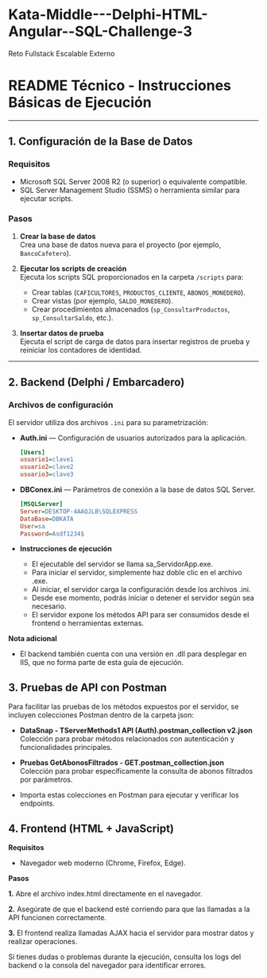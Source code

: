 # Kata-Middle---Delphi-HTML-Angular--SQL-Challenge-3
Reto Fullstack Escalable Externo

# README Técnico - Instrucciones Básicas de Ejecución

---

## 1. Configuración de la Base de Datos

### Requisitos
- Microsoft SQL Server 2008 R2 (o superior) o equivalente compatible.
- SQL Server Management Studio (SSMS) o herramienta similar para ejecutar scripts.

### Pasos

1. **Crear la base de datos**  
   Crea una base de datos nueva para el proyecto (por ejemplo, `BancoCafetero`).

2. **Ejecutar los scripts de creación**  
   Ejecuta los scripts SQL proporcionados en la carpeta `/scripts` para:
   - Crear tablas (`CAFICULTORES`, `PRODUCTOS_CLIENTE`, `ABONOS_MONEDERO`).
   - Crear vistas (por ejemplo, `SALDO_MONEDERO`).
   - Crear procedimientos almacenados (`sp_ConsultarProductos`, `sp_ConsultarSaldo`, etc.).

3. **Insertar datos de prueba**  
   Ejecuta el script de carga de datos para insertar registros de prueba y reiniciar los contadores de identidad.

---

## 2. Backend (Delphi / Embarcadero)

### Archivos de configuración

El servidor utiliza dos archivos `.ini` para su parametrización:

- **Auth.ini** — Configuración de usuarios autorizados para la aplicación.

  ```ini
  [Users]
  usuario1=clave1
  usuario2=clave2
  usuario3=clave3

- **DBConex.ini** — Parámetros de conexión a la base de datos SQL Server.

  ```ini
  [MSQLServer]
  Server=DESKTOP-4AAQJLB\SQLEXPRESS
  DataBase=DBKATA
  User=sa
  Password=Asdf1234$

- **Instrucciones de ejecución**
   - El ejecutable del servidor se llama sa_ServidorApp.exe.
   - Para iniciar el servidor, simplemente haz doble clic en el archivo .exe.
   - Al iniciar, el servidor carga la configuración desde los archivos .ini.
   - Desde ese momento, podrás iniciar o detener el servidor según sea necesario.
   - El servidor expone los métodos API para ser consumidos desde el frontend o herramientas externas.

**Nota adicional**
   - El backend también cuenta con una versión en .dll para desplegar en IIS, que no forma parte de esta guía de ejecución.

## 3. Pruebas de API con Postman
Para facilitar las pruebas de los métodos expuestos por el servidor, se incluyen colecciones Postman dentro de la carpeta json:

   - **DataSnap - TServerMethods1 API (Auth).postman_collection v2.json**
     Colección para probar métodos relacionados con autenticación y funcionalidades principales.

   - **Pruebas GetAbonosFiltrados - GET.postman_collection.json**
     Colección para probar específicamente la consulta de abonos filtrados por parámetros.

  - Importa estas colecciones en Postman para ejecutar y verificar los endpoints.

## 4. Frontend (HTML + JavaScript)
**Requisitos**
- Navegador web moderno (Chrome, Firefox, Edge).

**Pasos**

**1.** Abre el archivo index.html directamente en el navegador.

**2.** Asegúrate de que el backend esté corriendo para que las llamadas a la API funcionen correctamente.

**3.** El frontend realiza llamadas AJAX hacia el servidor para mostrar datos y realizar operaciones.

Si tienes dudas o problemas durante la ejecución, consulta los logs del backend o la consola del navegador para identificar errores.
